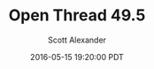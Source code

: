 ---
layout: podcast
title: "Open Thread 49.5"
author: Scott Alexander
description: https://slatestarcodex.com/2016/05/15/open-thread-49-5/
date: 2016-05-15 19:20:00 PDT
length: 58948
duration: 15
guid: open-thread-49-5
---
